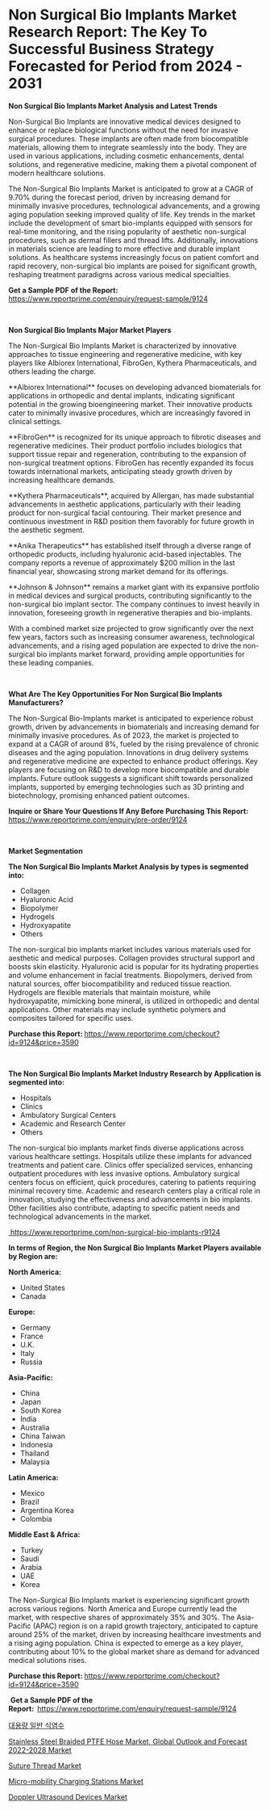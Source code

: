 <p><h1>Non Surgical Bio Implants Market Research Report: The Key To Successful Business Strategy Forecasted for Period from 2024 - 2031</h1></p><p><strong>Non Surgical Bio Implants Market Analysis and Latest Trends</strong></p>
<p><p>Non-Surgical Bio Implants are innovative medical devices designed to enhance or replace biological functions without the need for invasive surgical procedures. These implants are often made from biocompatible materials, allowing them to integrate seamlessly into the body. They are used in various applications, including cosmetic enhancements, dental solutions, and regenerative medicine, making them a pivotal component of modern healthcare solutions.</p><p>The Non-Surgical Bio Implants Market is anticipated to grow at a CAGR of 9.70% during the forecast period, driven by increasing demand for minimally invasive procedures, technological advancements, and a growing aging population seeking improved quality of life. Key trends in the market include the development of smart bio-implants equipped with sensors for real-time monitoring, and the rising popularity of aesthetic non-surgical procedures, such as dermal fillers and thread lifts. Additionally, innovations in materials science are leading to more effective and durable implant solutions. As healthcare systems increasingly focus on patient comfort and rapid recovery, non-surgical bio implants are poised for significant growth, reshaping treatment paradigms across various medical specialties.</p></p>
<p><strong>Get a Sample PDF of the Report:&nbsp;</strong> <a href="https://www.reportprime.com/enquiry/request-sample/9124">https://www.reportprime.com/enquiry/request-sample/9124</a></p>
<p>&nbsp;</p>
<p><strong>Non Surgical Bio Implants Major Market Players</strong></p>
<p><p>The Non-Surgical Bio Implants Market is characterized by innovative approaches to tissue engineering and regenerative medicine, with key players like Albiorex International, FibroGen, Kythera Pharmaceuticals, and others leading the charge. </p><p>**Albiorex International** focuses on developing advanced biomaterials for applications in orthopedic and dental implants, indicating significant potential in the growing bioengineering market. Their innovative products cater to minimally invasive procedures, which are increasingly favored in clinical settings.</p><p>**FibroGen** is recognized for its unique approach to fibrotic diseases and regenerative medicines. Their product portfolio includes biologics that support tissue repair and regeneration, contributing to the expansion of non-surgical treatment options. FibroGen has recently expanded its focus towards international markets, anticipating steady growth driven by increasing healthcare demands.</p><p>**Kythera Pharmaceuticals**, acquired by Allergan, has made substantial advancements in aesthetic applications, particularly with their leading product for non-surgical facial contouring. Their market presence and continuous investment in R&D position them favorably for future growth in the aesthetic segment.</p><p>**Anika Therapeutics** has established itself through a diverse range of orthopedic products, including hyaluronic acid-based injectables. The company reports a revenue of approximately $200 million in the last financial year, showcasing strong market demand for its offerings.</p><p>**Johnson & Johnson** remains a market giant with its expansive portfolio in medical devices and surgical products, contributing significantly to the non-surgical bio implant sector. The company continues to invest heavily in innovation, foreseeing growth in regenerative therapies and bio-implants.</p><p>With a combined market size projected to grow significantly over the next few years, factors such as increasing consumer awareness, technological advancements, and a rising aged population are expected to drive the non-surgical bio implants market forward, providing ample opportunities for these leading companies.</p></p>
<p>&nbsp;</p>
<p><strong>What Are The Key Opportunities For Non Surgical Bio Implants Manufacturers?</strong></p>
<p><p>The Non-Surgical Bio-Implants market is anticipated to experience robust growth, driven by advancements in biomaterials and increasing demand for minimally invasive procedures. As of 2023, the market is projected to expand at a CAGR of around 8%, fueled by the rising prevalence of chronic diseases and the aging population. Innovations in drug delivery systems and regenerative medicine are expected to enhance product offerings. Key players are focusing on R&D to develop more biocompatible and durable implants. Future outlook suggests a significant shift towards personalized implants, supported by emerging technologies such as 3D printing and biotechnology, promising enhanced patient outcomes.</p></p>
<p><strong>Inquire or Share Your Questions If Any Before Purchasing This Report:</strong> <a href="https://www.reportprime.com/enquiry/pre-order/9124">https://www.reportprime.com/enquiry/pre-order/9124</a></p>
<p>&nbsp;</p>
<p><strong>Market Segmentation</strong></p>
<p><strong>The Non Surgical Bio Implants Market Analysis by types is segmented into:</strong></p>
<p><ul><li>Collagen</li><li>Hyaluronic Acid</li><li>Biopolymer</li><li>Hydrogels</li><li>Hydroxyapatite</li><li>Others</li></ul></p>
<p><p>The non-surgical bio implants market includes various materials used for aesthetic and medical purposes. Collagen provides structural support and boosts skin elasticity. Hyaluronic acid is popular for its hydrating properties and volume enhancement in facial treatments. Biopolymers, derived from natural sources, offer biocompatibility and reduced tissue reaction. Hydrogels are flexible materials that maintain moisture, while hydroxyapatite, mimicking bone mineral, is utilized in orthopedic and dental applications. Other materials may include synthetic polymers and composites tailored for specific uses.</p></p>
<p><strong>Purchase this Report:&nbsp;</strong><a href="https://www.reportprime.com/checkout?id=9124&price=3590">https://www.reportprime.com/checkout?id=9124&price=3590</a></p>
<p>&nbsp;</p>
<p><strong>The Non Surgical Bio Implants Market Industry Research by Application is segmented into:</strong></p>
<p><ul><li>Hospitals</li><li>Clinics</li><li>Ambulatory Surgical Centers</li><li>Academic and Research Center</li><li>Others</li></ul></p>
<p><p>The non-surgical bio implants market finds diverse applications across various healthcare settings. Hospitals utilize these implants for advanced treatments and patient care. Clinics offer specialized services, enhancing outpatient procedures with less invasive options. Ambulatory surgical centers focus on efficient, quick procedures, catering to patients requiring minimal recovery time. Academic and research centers play a critical role in innovation, studying the effectiveness and advancements in bio implants. Other facilities also contribute, adapting to specific patient needs and technological advancements in the market.</p></p>
<p><a href="https://www.reportprime.com/non-surgical-bio-implants-r9124">&nbsp;https://www.reportprime.com/non-surgical-bio-implants-r9124</a></p>
<p><strong>In terms of Region, the Non Surgical Bio Implants Market Players available by Region are:</strong></p>
<p>
    <p> <strong> North America: </strong>
        <ul>
            <li>United States</li>
            <li>Canada</li>
        </ul>
        </p> 
    <p> <strong> Europe: </strong>
        <ul>
            <li>Germany</li>
            <li>France</li>
            <li>U.K.</li>
            <li>Italy</li>
            <li>Russia</li>
        </ul>
        </p> 
    <p> <strong> Asia-Pacific: </strong>
        <ul>
            <li>China</li>
            <li>Japan</li>
            <li>South Korea</li>
            <li>India</li>
            <li>Australia</li>
            <li>China Taiwan</li>
            <li>Indonesia</li>
            <li>Thailand</li>
            <li>Malaysia</li>
        </ul>
        </p> 
    <p> <strong> Latin America: </strong>
        <ul>
            <li>Mexico</li>
            <li>Brazil</li>
            <li>Argentina Korea</li>
            <li>Colombia</li>
        </ul>
        </p> 
    <p> <strong> Middle East & Africa: </strong>
        <ul>
            <li>Turkey</li>
            <li>Saudi</li>
            <li>Arabia</li>
            <li>UAE</li>
            <li>Korea</li>
        </ul>
    </p>
    </p>
<p><p>The Non-Surgical Bio Implants market is experiencing significant growth across various regions. North America and Europe currently lead the market, with respective shares of approximately 35% and 30%. The Asia-Pacific (APAC) region is on a rapid growth trajectory, anticipated to capture around 25% of the market, driven by increasing healthcare investments and a rising aging population. China is expected to emerge as a key player, contributing about 10% to the global market share as demand for advanced medical solutions rises.</p></p>
<p><strong>Purchase this Report: </strong><a href="https://www.reportprime.com/checkout?id=9124&price=3590">https://www.reportprime.com/checkout?id=9124&price=3590</a></p>
<p>&nbsp;<strong>Get a Sample PDF of the Report:&nbsp;&nbsp;</strong><a href="https://www.reportprime.com/enquiry/request-sample/9124">https://www.reportprime.com/enquiry/request-sample/9124</a></p>
<p><strong></strong></p>
<p><p><a href="https://medium.com/@greggibson7876/large-volume-normal-saline-market-%EC%9D%98-%EA%B8%80%EB%A1%9C%EB%B2%8C-%EC%8B%9C%EC%9E%A5-%EA%B0%9C%EC%9A%94%EB%8A%94-%EC%A0%84-%EC%84%B8%EA%B3%84-%EB%B0%8F-%EC%A3%BC%EC%9A%94-%EC%8B%9C%EC%9E%A5%EC%9D%98-%EC%82%B0%EC%97%85%EC%97%90-%EC%98%81%ED%96%A5%EC%9D%84-%EB%AF%B8%EC%B9%98%EB%8A%94-%EC%A3%BC%EC%9A%94-%ED%8A%B8%EB%A0%8C%EB%93%9C%EC%97%90-%EB%8C%80%ED%95%9C-%EB%8F%85%ED%8A%B9%ED%95%9C-%EA%B4%80%EC%A0%90%EC%9D%84-%EC%A0%9C%EA%B3%B5%ED%95%A9%EB%8B%88%EB%8B%A4-bc3853fed014">대용량 일반 식염수</a></p><p><a href="https://medium.com/@linneaprotestant/the-market-study-covers-the-stainless-steel-braided-ptfe-hose-market-global-outlook-and-forecast-b3a52f71448e">Stainless Steel Braided PTFE Hose Market, Global Outlook and Forecast 2022-2028 Market</a></p><p><a href="https://www.linkedin.com/pulse/strategic-market-insights-global-suture-thread-2024-2031-migff?trackingId=91OlegFARNaO7niLgPUrSA%3D%3D">Suture Thread Market</a></p><p><a href="https://issuu.com/reportprime-2/docs/micro-mobility-charging-stations-ma_72618a28488ac1">Micro-mobility Charging Stations Market</a></p><p><a href="https://github.com/yoshih12/Market-Research-Report-List-4/blob/main/doppler-ultrasound-devices-market.md">Doppler Ultrasound Devices Market</a></p></p>
